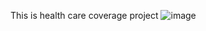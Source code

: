 This is health care coverage project
![image](https://github.com/KeeluSindhu/Health-care-coverage/assets/152489773/e7c975a0-19ac-4eff-a5b0-bd4e9fd61a8c)

